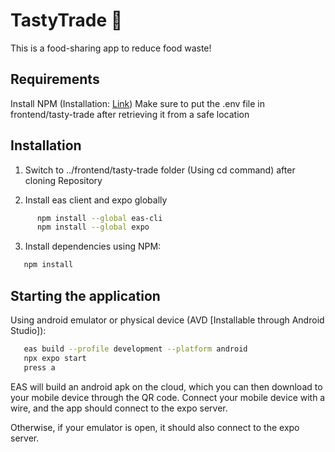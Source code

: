 # TastyTrade 👋

This is a food-sharing app to reduce food waste!

## Requirements
Install NPM (Installation: [Link](https://docs.npmjs.com/downloading-and-installing-node-js-and-npm))
Make sure to put the .env file in frontend/tasty-trade after retrieving it from a safe location

## Installation

1. Switch to ../frontend/tasty-trade folder (Using cd command) after cloning Repository

2. Install eas client and expo globally
```bash
      npm install --global eas-cli
      npm install --global expo
   ```

3. Install dependencies using NPM:
```bash
   npm install
   ```

## Starting the application
Using android emulator or physical device (AVD [Installable through Android Studio]):
```bash
   eas build --profile development --platform android
   npx expo start
   press a
   ```

EAS will build an android apk on the cloud, which you can then download to your mobile device through the QR code.
Connect your mobile device with a wire, and the app should connect to the expo server.

Otherwise, if your emulator is open, it should also connect to the expo server.